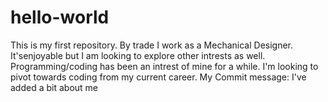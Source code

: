 # hello-world
This is my first repository.
By trade I work as a Mechanical Designer.  It'senjoyable but I am looking to explore other intrests as well.  Programming/coding has been an intrest of mine for a while.  I'm looking to pivot towards coding from my current career.
My Commit message:  I've added a bit about me
